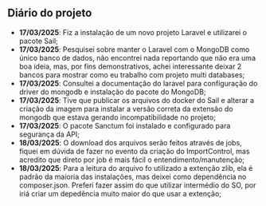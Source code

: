 ## Diário do projeto

- **17/03/2025**: Fiz a instalação de um novo projeto Laravel e utilizarei o pacote Sail;
- **17/03/2025**: Pesquisei sobre manter o Laravel com o MongoDB como único banco de dados, não encontrei nada reportando que não era uma boa ideia, mas, por fins demonstrativos, achei interessante deixar 2 bancos para mostrar como eu trabalho com projeto multi databases;
- **17/03/2025**: Consultei a documentação do laravel para configuração do driver do mongodb e instalação do pacote do MongoDB;
- **17/03/2025**: Tive que publicar os arquivos do docker do Sail e alterar a criação da imagem para instalar a versão correta da extensão do mongodb que estava gerando incompatibilidade no projeto;
- **17/03/2025**: O pacote Sanctum foi instalado e configurado para segurança da API;
- **18/03/2025**: O download dos arquivos serão feitos através de jobs, fiquei em dúvida de fazer no evento da criação do ImportControl, mas acredito que direto por job é mais fácil o entendimento/manutenção;
- **18/03/2025**: Para a leitura do arquivo fo utilizado a extenção zlib, ela é padrão da maioria das instalações, mas deixei como dependência no composer.json. Preferi fazer assim do que utilizar intermédio do SO, por iriá criar um depedência muito maior do que usar a extenção;